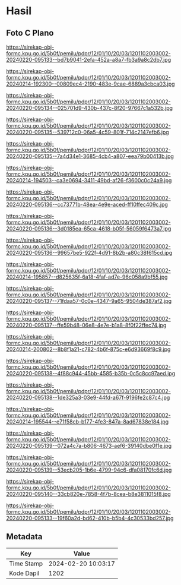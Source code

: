 # Hasil

## Foto C Plano

https://sirekap-obj-formc.kpu.go.id/5b0f/pemilu/pdpr/12/01/10/20/03/1201102003002-20240220-095133--bd7b9041-2efa-452a-a8a7-fb3a9a8c2db7.jpg

https://sirekap-obj-formc.kpu.go.id/5b0f/pemilu/pdpr/12/01/10/20/03/1201102003002-20240214-192300--00809ec4-2190-483e-9cae-6889a3cbca03.jpg

https://sirekap-obj-formc.kpu.go.id/5b0f/pemilu/pdpr/12/01/10/20/03/1201102003002-20240220-095134--025701d9-430b-437c-8f20-97667c1a532b.jpg

https://sirekap-obj-formc.kpu.go.id/5b0f/pemilu/pdpr/12/01/10/20/03/1201102003002-20240220-095135--539712c0-06a5-4c59-801f-714c2147efb6.jpg

https://sirekap-obj-formc.kpu.go.id/5b0f/pemilu/pdpr/12/01/10/20/03/1201102003002-20240220-095135--7a4d34e1-3685-4cb4-a807-eea79b00413b.jpg

https://sirekap-obj-formc.kpu.go.id/5b0f/pemilu/pdpr/12/01/10/20/03/1201102003002-20240214-194503--ca3e0694-3411-49bd-af26-f3600c0c24a9.jpg

https://sirekap-obj-formc.kpu.go.id/5b0f/pemilu/pdpr/12/01/10/20/03/1201102003002-20240220-095136--cc73771b-48ea-4e9e-aced-ff10ffec409c.jpg

https://sirekap-obj-formc.kpu.go.id/5b0f/pemilu/pdpr/12/01/10/20/03/1201102003002-20240220-095136--3d0185ea-65ca-4618-b05f-56059f6473a7.jpg

https://sirekap-obj-formc.kpu.go.id/5b0f/pemilu/pdpr/12/01/10/20/03/1201102003002-20240220-095136--99657be5-922f-4d91-8b2b-a80c38f615cd.jpg

https://sirekap-obj-formc.kpu.go.id/5b0f/pemilu/pdpr/12/01/10/20/03/1201102003002-20240214-195857--d825635f-6a18-4faf-ad7e-96c058a9bf55.jpg

https://sirekap-obj-formc.kpu.go.id/5b0f/pemilu/pdpr/12/01/10/20/03/1201102003002-20240220-095137--71fdaa57-0c0e-4347-9a65-9504de387af2.jpg

https://sirekap-obj-formc.kpu.go.id/5b0f/pemilu/pdpr/12/01/10/20/03/1201102003002-20240220-095137--ffe59b48-06e8-4e7e-b1a8-8f0f22ffec74.jpg

https://sirekap-obj-formc.kpu.go.id/5b0f/pemilu/pdpr/12/01/10/20/03/1201102003002-20240214-200802--8b8f1a21-c782-4b6f-875c-e6d93669f8c9.jpg

https://sirekap-obj-formc.kpu.go.id/5b0f/pemilu/pdpr/12/01/10/20/03/1201102003002-20240220-095138--4f88c944-45bb-4585-b35b-0c5c8cc97aed.jpg

https://sirekap-obj-formc.kpu.go.id/5b0f/pemilu/pdpr/12/01/10/20/03/1201102003002-20240220-095138--1de325a3-03e9-44fd-a67f-9196fe2c87c4.jpg

https://sirekap-obj-formc.kpu.go.id/5b0f/pemilu/pdpr/12/01/10/20/03/1201102003002-20240214-195544--e71f58cb-b177-4fe3-847a-8ad67838e184.jpg

https://sirekap-obj-formc.kpu.go.id/5b0f/pemilu/pdpr/12/01/10/20/03/1201102003002-20240220-095139--072a4c7a-b806-4673-aef6-39140dbe0f1e.jpg

https://sirekap-obj-formc.kpu.go.id/5b0f/pemilu/pdpr/12/01/10/20/03/1201102003002-20240220-095139--53ecb205-1b6e-4799-94c6-dfa08170fc6d.jpg

https://sirekap-obj-formc.kpu.go.id/5b0f/pemilu/pdpr/12/01/10/20/03/1201102003002-20240220-095140--33cb820e-7858-4f7b-8cea-b8e3811015f8.jpg

https://sirekap-obj-formc.kpu.go.id/5b0f/pemilu/pdpr/12/01/10/20/03/1201102003002-20240220-095133--19f60a2d-bd62-410b-b5b4-4c30533bd257.jpg


## Metadata

| Key        | Value               |
| ---------- | ------------------- |
| Time Stamp | 2024-02-20 10:03:17 |
| Kode Dapil | 1202                |



